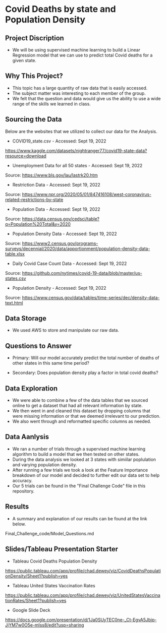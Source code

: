 # Covid Deaths by state and Population Density

## Project Discription
- We will be using supervised machine learning to build a Linear Regression model that we can use to predict total 
Covid deaths for a given state.

## Why This Project?
- This topic has a large quantity of raw data that is easily accessed.
- The subject matter was interesting to each member of the group.
- We felt that the question and data would give us the ability to use a wide range of the skills we learned in class.

## Sourcing the Data
Below are the websites that we utilized to collect our data for the Analysis.

- COVID19_state.csv - Accessed: Sept 19, 2022

 https://www.kaggle.com/datasets/nightranger77/covid19-state-data?resource=download
 

- Unemployment Data for all 50 states - Accessed: Sept 19, 2022

Source: https://www.bls.gov/lau/lastrk20.htm


- Restriction Data - Accessed: Sept 19, 2022

Source: https://www.npr.org/2020/05/01/847416108/west-coronavirus-related-restrictions-by-state


- Population Data - Accessed: Sept 19, 2022

Source: https://data.census.gov/cedsci/table?q=Population%20Total&y=2020


- Population Density Data - Accessed: Sept 19, 2022

Source: https://www2.census.gov/programs-surveys/decennial/2020/data/apportionment/population-density-data-table.xlsx


- Daily Covid Case Count Data - Accessed: Sept 19, 2022

Source: https://github.com/nytimes/covid-19-data/blob/master/us-states.csv


- Population Density - Accessed: Sept 19, 2022

Source: https://www.census.gov/data/tables/time-series/dec/density-data-text.html


## Data Storage
- We used AWS to store and manipulate our raw data.

## Questions to Answer

- Primary: Will our model accurately predict the total number of deaths of other states in this same time period?

- Secondary: Does population density play a factor in total covid deaths?

## Data Exploration
- We were able to combine a few of the data tables that we sourced online to get a dataset that had all relevant information by state.
- We then went in and cleaned this dataset by dropping columns that were missing information or that we deemed irrelevant to our prediction.
- We also went through and reformatted specific columns as needed.

## Data Aanlysis
- We ran a number of trials through a supervised machine learning algorithm to build a model that we then tested on other states.
- During the data analysis we looked at 3 states with simiilar poplulation and varying population density.
- After running a few trials we took a look at the Feature Importance breakdown of our model and decided to further edit our data set to help accuracy.
- Our 5 trials can be found in the "Final Challenge Code" file in this repository.

## Results

- A summary and explanation of our results can be found at the link below.

Final_Challenge_code/Model_Questions.md

## Slides/Tableau Presentation Starter

- Tableau Covid Deaths Population Density

https://public.tableau.com/app/profile/chad.dewey/viz/CovidDeathsPopulationDensity/Sheet1?publish=yes 

- Tableau United States Vaccination Rates

https://public.tableau.com/app/profile/chad.dewey/viz/UnitedStatesVaccinationRates/Sheet1?publish=yes 

- Google Slide Deck

https://docs.google.com/presentation/d/1Ja0SUyTEC0ne-_Ct-EgvA5Jbjp-JjYM7w0O5e-mIss8/edit?usp=sharing


